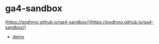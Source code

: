 # ga4-sandbox

[https://podhmo.github.io/ga4-sandbox/](https://podhmo.github.io/ga4-sandbox/)

- [demo](./demo)
